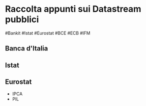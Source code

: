 # Raccolta appunti sui Datastream pubblici

#Bankit #Istat #Eurostat #BCE #ECB #IFM 

## Banca d'Italia


## Istat



## Eurostat

- IPCA
- PIL